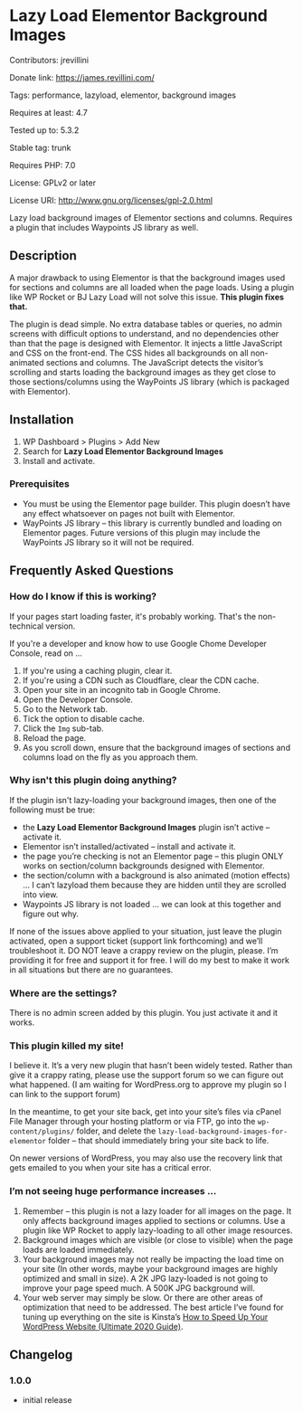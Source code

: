 # Lazy Load Elementor Background Images
Contributors: jrevillini

Donate link: https://james.revillini.com/

Tags: performance, lazyload, elementor, background images

Requires at least: 4.7

Tested up to: 5.3.2

Stable tag: trunk

Requires PHP: 7.0

License: GPLv2 or later

License URI: http://www.gnu.org/licenses/gpl-2.0.html

Lazy load background images of Elementor sections and columns. Requires a plugin that includes Waypoints JS library as well.

## Description

A major drawback to using Elementor is that the background images used for sections and columns are all loaded when the page loads. Using a plugin like WP Rocket or BJ Lazy Load will not solve this issue. **This plugin fixes that.**

The plugin is dead simple. No extra database tables or queries, no admin screens with difficult options to understand, and no dependencies other than that the page is designed with Elementor. It injects a little JavaScript and CSS on the front-end. The CSS hides all backgrounds on all non-animated sections and columns. The JavaScript detects the visitor’s scrolling and starts loading the background images as they get close to those sections/columns using the WayPoints JS library (which is packaged with Elementor).

## Installation

1. WP Dashboard > Plugins > Add New
1. Search for **Lazy Load Elementor Background Images**
1. Install and activate.

### Prerequisites

* You must be using the Elementor page builder. This plugin doesn’t have any effect whatsoever on pages not built with Elementor.
* WayPoints JS library – this library is currently bundled and loading on Elementor pages. Future versions of this plugin may include the WayPoints JS library so it will not be required.

## Frequently Asked Questions

### How do I know if this is working?

If your pages start loading faster, it's probably working. That's the non-technical version.

If you're a developer and know how to use Google Chome Developer Console, read on ...

1. If you're using a caching plugin, clear it.
1. If you're using a CDN such as Cloudflare, clear the CDN cache.
1. Open your site in an incognito tab in Google Chrome.
1. Open the Developer Console.
1. Go to the Network tab.
1. Tick the option to disable cache.
1. Click the `Img` sub-tab.
1. Reload the page.
1. As you scroll down, ensure that the background images of sections and columns load on the fly as you approach them.

### Why isn't this plugin doing anything?

If the plugin isn't lazy-loading your background images, then one of the following must be true:
* the **Lazy Load Elementor Background Images** plugin isn’t active – activate it.
* Elementor isn’t installed/activated – install and activate it.
* the page you’re checking is not an Elementor page – this plugin ONLY works on section/column backgrounds designed with Elementor.
* the section/column with a background is also animated (motion effects) … I can’t lazyload them because they are hidden until they are scrolled into view.
* Waypoints JS library is not loaded … we can look at this together and figure out why.

If none of the issues above applied to your situation, just leave the plugin activated, open a support ticket (support link forthcoming) and we’ll troubleshoot it. DO NOT leave a crappy review on the plugin, please. I’m providing it for free and support it for free. I will do my best to make it work in all situations but there are no guarantees.

### Where are the settings?

There is no admin screen added by this plugin. You just activate it and it works.

### This plugin killed my site!

I believe it. It’s a very new plugin that hasn’t been widely tested. Rather than give it a crappy rating, please use the support forum so we can figure out what happened. (I am waiting for WordPress.org to approve my plugin so I can link to the support forum)

In the meantime, to get your site back, get into your site’s files via cPanel File Manager through your hosting platform or via FTP, go into the `wp-content/plugins/` folder, and delete the `lazy-load-background-images-for-elementor` folder – that should immediately bring your site back to life.

On newer versions of WordPress, you may also use the recovery link that gets emailed to you when your site has a critical error.

### I’m not seeing huge performance increases ...

1. Remember – this plugin is not a lazy loader for all images on the page. It only affects background images applied to sections or columns. Use a plugin like WP Rocket to apply lazy-loading to all other image resources.
1. Background images which are visible (or close to visible) when the page loads are loaded immediately.
1. Your background images may not really be impacting the load time on your site (In other words, maybe your background images are highly optimized and small in size). A 2K JPG lazy-loaded is not going to improve your page speed much. A 500K JPG background will.
1. Your web server may simply be slow. Or there are other areas of optimization that need to be addressed. The best article I’ve found for tuning up everything on the site is Kinsta’s [How to Speed Up Your WordPress Website (Ultimate 2020 Guide)](https://kinsta.com/learn/speed-up-wordpress/).

## Changelog

### 1.0.0
* initial release

